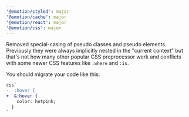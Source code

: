 ```yaml
---
'@emotion/styled': major
'@emotion/cache': major
'@emotion/react': major
'@emotion/css': major
---
```


Removed special-casing of pseudo classes and pseudo elements. Previously they were always implicitly nested in the "current context" but that's not how many other popular CSS preprocessor work and conflicts with some newer CSS features like `:where` and `:is`.

You should migrate your code like this:

```diff
css`
-  :hover {
+  &:hover {
    color: hotpink;
  }
`
```

